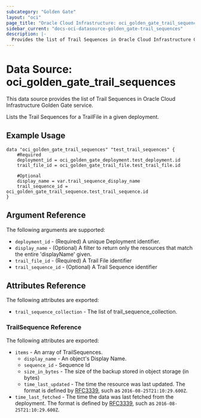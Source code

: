 ```yaml
---
subcategory: "Golden Gate"
layout: "oci"
page_title: "Oracle Cloud Infrastructure: oci_golden_gate_trail_sequences"
sidebar_current: "docs-oci-datasource-golden_gate-trail_sequences"
description: |-
  Provides the list of Trail Sequences in Oracle Cloud Infrastructure Golden Gate service
---
```


# Data Source: oci_golden_gate_trail_sequences
This data source provides the list of Trail Sequences in Oracle Cloud Infrastructure Golden Gate service.

Lists the Trail Sequences for a TrailFile in a given deployment.


## Example Usage

```hcl
data "oci_golden_gate_trail_sequences" "test_trail_sequences" {
	#Required
	deployment_id = oci_golden_gate_deployment.test_deployment.id
	trail_file_id = oci_golden_gate_trail_file.test_trail_file.id

	#Optional
	display_name = var.trail_sequence_display_name
	trail_sequence_id = oci_golden_gate_trail_sequence.test_trail_sequence.id
}
```

## Argument Reference

The following arguments are supported:

* `deployment_id` - (Required) A unique Deployment identifier. 
* `display_name` - (Optional) A filter to return only the resources that match the entire 'displayName' given. 
* `trail_file_id` - (Required) A Trail File identifier 
* `trail_sequence_id` - (Optional) A Trail Sequence identifier 


## Attributes Reference

The following attributes are exported:

* `trail_sequence_collection` - The list of trail_sequence_collection.

### TrailSequence Reference

The following attributes are exported:

* `items` - An array of TrailSequences. 
	* `display_name` - An object's Display Name. 
	* `sequence_id` - Sequence Id 
	* `size_in_bytes` - The size of the backup stored in object storage (in bytes) 
	* `time_last_updated` - The time the resource was last updated. The format is defined by [RFC3339](https://tools.ietf.org/html/rfc3339), such as `2016-08-25T21:10:29.600Z`. 
* `time_last_fetched` - The time the data was last fetched from the deployment. The format is defined by [RFC3339](https://tools.ietf.org/html/rfc3339), such as `2016-08-25T21:10:29.600Z`. 

